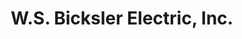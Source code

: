 ---
title: "W.S. Bicksler Electric, Inc."
url: /wadsworth/w-s-bicksler-electric-inc/
shop: appliance
---